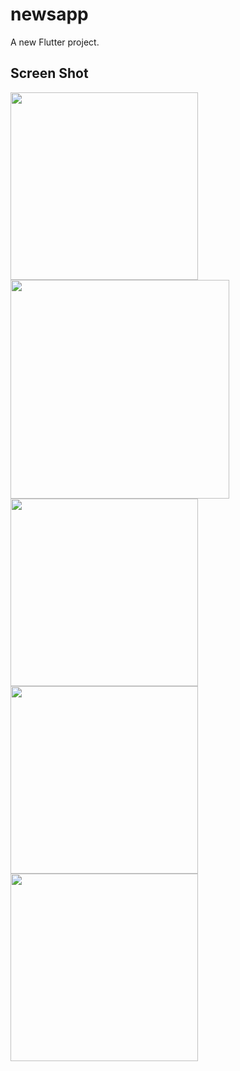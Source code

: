 # newsapp

A new Flutter project.

## Screen Shot


<img src="https://github.com/mohamedkhaled239/News-App/assets/13951727/3a447fa1-cdd5-4866-a5a4-71336d50642a.png" width="300">
<img src="https://github.com/mohamedkhaled239/News-App/assets/13951727/82163cc7-5fe3-4e10-9c03-2059c4279fb4.png" width="350">
<img src="https://github.com/mohamedkhaled239/News-App/assets/13951727/d9a41dc5-9427-400c-bb69-443acfb1f2d0.png" width="300">
<img src="https://github.com/mohamedkhaled239/News-App/assets/13951727/6040fc3a-7f7c-463a-a377-ae0682d229a1.png" width="300">
<img src="https://github.com/mohamedkhaled239/News-App/assets/13951727/cea79f96-4bd8-45f4-bda5-1421f62adbfd.png" width="300">


